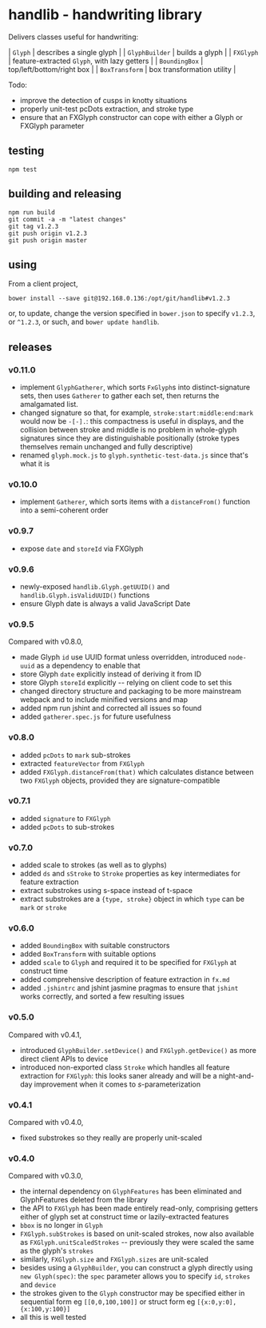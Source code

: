 # handlib - handwriting library

Delivers classes useful for handwriting:

| `Glyph` | describes a single glyph |
| `GlyphBuilder` | builds a glyph |
| `FXGlyph` | feature-extracted `Glyph`, with lazy getters |
| `BoundingBox` | top/left/bottom/right box |
| `BoxTransform` | box transformation utility |

Todo:

* improve the detection of cusps in knotty situations
* properly unit-test pcDots extraction, and stroke type
* ensure that an FXGlyph constructor can cope with either a Glyph or FXGlyph parameter

## testing

```shell
npm test
```

## building and releasing

```shell
npm run build
git commit -a -m "latest changes"
git tag v1.2.3
git push origin v1.2.3
git push origin master
```

## using

From a client project,

```shell
bower install --save git@192.168.0.136:/opt/git/handlib#v1.2.3
```

or, to update, change the version specified in `bower.json` to specify `v1.2.3`, or `^1.2.3`, or such,
and `bower update handlib`.

## releases

### v0.11.0

* implement `GlyphGatherer`, which sorts `FxGlyph`s into distinct-signature sets, then
  uses `Gatherer` to gather each set, then returns the amalgamated list.
* changed signature so that, for example, `stroke:start:middle:end:mark` would now be `-[-].`:
  this compactness is useful in displays, and the collision between stroke and middle is no
  problem in whole-glyph signatures since they are distinguishable positionally
  (stroke types themselves remain unchanged and fully descriptive)
* renamed `glyph.mock.js` to `glyph.synthetic-test-data.js` since that's what it is

### v0.10.0

* implement `Gatherer`, which sorts items with a `distanceFrom()` function into a semi-coherent order

### v0.9.7

* expose `date` and `storeId` via FXGlyph

### v0.9.6

* newly-exposed `handlib.Glyph.getUUID()` and `handlib.Glyph.isValidUUID()` functions
* ensure Glyph date is always a valid JavaScript Date

### v0.9.5

Compared with v0.8.0,

* made Glyph `id` use UUID format unless overridden, introduced `node-uuid` as a dependency to enable that
* store Glyph `date` explicitly instead of deriving it from ID
* store Glyph `storeId` explicitly -- relying on client code to set this
* changed directory structure and packaging to be more mainstream webpack and to include minified versions and map
* added npm run jshint and corrected all issues so found
* added `gatherer.spec.js` for future usefulness

### v0.8.0

* added `pcDots` to `mark` sub-strokes
* extracted `featureVector` from `FXGlyph`
* added `FXGlyph.distanceFrom(that)` which calculates distance between two `FXGlyph` objects,
  provided they are signature-compatible

### v0.7.1

* added `signature` to `FXGlyph`
* added `pcDots` to sub-strokes

### v0.7.0

* added scale to strokes (as well as to glyphs)
* added `ds` and `sStroke` to `Stroke` properties as key intermediates for feature extraction
* extract substrokes using s-space instead of t-space
* extract substrokes are a `{type, stroke}` object in which `type` can be `mark` or `stroke`

### v0.6.0

* added `BoundingBox` with suitable constructors
* added `BoxTransform` with suitable options
* added `scale` to `Glyph` and required it to be specified for `FXGlyph` at construct time
* added comprehensive description of feature extraction in `fx.md`
* added `.jshintrc` and jshint jasmine pragmas to ensure that `jshint` works correctly,
  and sorted a few resulting issues

### v0.5.0

Compared with v0.4.1,

* introduced `GlyphBuilder.setDevice()` and `FXGlyph.getDevice()` as more direct client APIs to device
* introduced non-exported class `Stroke` which handles all feature extraction for `FXGlyph`:
  this looks saner already and will be a night-and-day improvement when it comes to $s$-parameterization

### v0.4.1

Compared with v0.4.0,

* fixed substrokes so they really are properly unit-scaled

### v0.4.0

Compared with v0.3.0,

* the internal dependency on `GlyphFeatures` has been eliminated and GlyphFeatures deleted from the library
* the API to `FXGlyph` has been made entirely read-only, comprising getters either of glyph set at construct time or lazily-extracted features
* `bbox` is no longer in `Glyph`
* `FXGlyph.subStrokes` is based on unit-scaled strokes, now also available as `FXGlyph.unitScaledStrokes` -- previously they were scaled the same as
  the glyph's `strokes`
* similarly, `FXGlyph.size` and `FXGlyph.sizes` are unit-scaled
* besides using a `GlyphBuilder`, you can construct a glyph directly using `new Glyph(spec)`: the `spec` parameter allows you to specify `id`, `strokes` and `device`
* the strokes given to the `Glyph` constructor may be specified either in sequential form eg `[[0,0,100,100]]` or struct form eg `[{x:0,y:0],{x:100,y:100}]`
* all this is well tested

